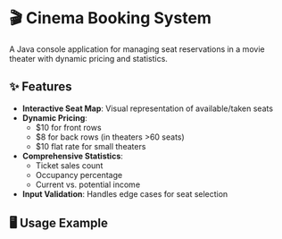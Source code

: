 # 🎬 Cinema Booking System

A Java console application for managing seat reservations in a movie theater with dynamic pricing and statistics.

## ✨ Features
- **Interactive Seat Map**: Visual representation of available/taken seats
- **Dynamic Pricing**:
  - $10 for front rows
  - $8 for back rows (in theaters >60 seats)
  - $10 flat rate for small theaters
- **Comprehensive Statistics**:
  - Ticket sales count
  - Occupancy percentage
  - Current vs. potential income
- **Input Validation**: Handles edge cases for seat selection

## 🖥️ Usage Example
